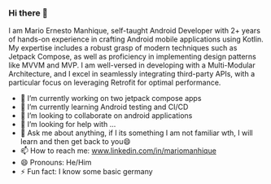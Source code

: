 ### Hi there 👋

I am Mario Ernesto Manhique, self-taught Android Developer with 2+ years of hands-on experience in crafting Android
mobile applications using Kotlin. My expertise includes a robust grasp of modern
techniques such as Jetpack Compose, as well as proficiency in implementing design patterns like
MVVM and MVP. I am well-versed in developing with a Multi-Modular Architecture, and I excel in
seamlessly integrating third-party APIs, with a particular focus on leveraging Retrofit for optimal
performance.

- 🔭 I’m currently working on two jetpack compose apps
- 🌱 I’m currently learning Android testing and CI/CD
- 👯 I’m looking to collaborate on android applications
- 🤔 I’m looking for help with ...
- 💬 Ask me about anything, if I its something I am not familiar wth, I will learn and then get back to you😄
- 📫 How to reach me: <a>www.linkedin.com/in/mariomanhique</a>
- 😄 Pronouns: He/Him
- ⚡ Fun fact: I know some basic germany

